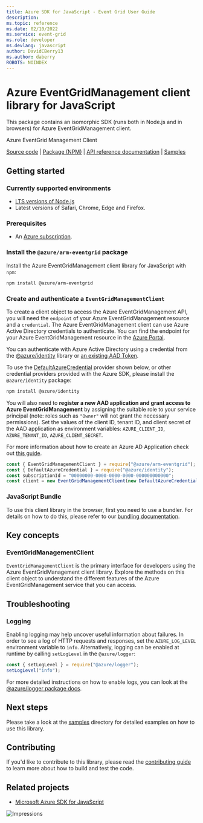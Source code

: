 ```yaml
---
title: Azure SDK for JavaScript - Event Grid User Guide
description: 
ms.topic: reference
ms.date: 02/10/2022
ms.service: event-grid
ms.role: developer
ms.devlang: javascript
author: DavidCBerry13
ms.author: daberry
ROBOTS: NOINDEX
---
```

# Azure EventGridManagement client library for JavaScript

This package contains an isomorphic SDK (runs both in Node.js and in browsers) for Azure EventGridManagement client.

Azure EventGrid Management Client

[Source code](https://github.com/Azure/azure-sdk-for-js/tree/main/sdk/eventgrid/arm-eventgrid) |
[Package (NPM)](https://www.npmjs.com/package/@azure/arm-eventgrid) |
[API reference documentation](https://docs.microsoft.com/javascript/api/@azure/arm-eventgrid) |
[Samples](https://github.com/Azure-Samples/azure-samples-js-management)

## Getting started

### Currently supported environments

- [LTS versions of Node.js](https://nodejs.org/about/releases/)
- Latest versions of Safari, Chrome, Edge and Firefox.

### Prerequisites

- An [Azure subscription][azure_sub].

### Install the `@azure/arm-eventgrid` package

Install the Azure EventGridManagement client library for JavaScript with `npm`:

```bash
npm install @azure/arm-eventgrid
```

### Create and authenticate a `EventGridManagementClient`

To create a client object to access the Azure EventGridManagement API, you will need the `endpoint` of your Azure EventGridManagement resource and a `credential`. The Azure EventGridManagement client can use Azure Active Directory credentials to authenticate.
You can find the endpoint for your Azure EventGridManagement resource in the [Azure Portal][azure_portal].

You can authenticate with Azure Active Directory using a credential from the [@azure/identity][azure_identity] library or [an existing AAD Token](https://github.com/Azure/azure-sdk-for-js/blob/master/sdk/identity/identity/samples/AzureIdentityExamples.md#authenticating-with-a-pre-fetched-access-token).

To use the [DefaultAzureCredential][defaultazurecredential] provider shown below, or other credential providers provided with the Azure SDK, please install the `@azure/identity` package:

```bash
npm install @azure/identity
```

You will also need to **register a new AAD application and grant access to Azure EventGridManagement** by assigning the suitable role to your service principal (note: roles such as `"Owner"` will not grant the necessary permissions).
Set the values of the client ID, tenant ID, and client secret of the AAD application as environment variables: `AZURE_CLIENT_ID`, `AZURE_TENANT_ID`, `AZURE_CLIENT_SECRET`.

For more information about how to create an Azure AD Application check out [this guide](https://docs.microsoft.com/azure/active-directory/develop/howto-create-service-principal-portal).

```javascript
const { EventGridManagementClient } = require("@azure/arm-eventgrid");
const { DefaultAzureCredential } = require("@azure/identity");
const subscriptionId = "00000000-0000-0000-0000-000000000000";
const client = new EventGridManagementClient(new DefaultAzureCredential(), subscriptionId);
```


### JavaScript Bundle
To use this client library in the browser, first you need to use a bundler. For details on how to do this, please refer to our [bundling documentation](https://aka.ms/AzureSDKBundling).

## Key concepts

### EventGridManagementClient

`EventGridManagementClient` is the primary interface for developers using the Azure EventGridManagement client library. Explore the methods on this client object to understand the different features of the Azure EventGridManagement service that you can access.

## Troubleshooting

### Logging

Enabling logging may help uncover useful information about failures. In order to see a log of HTTP requests and responses, set the `AZURE_LOG_LEVEL` environment variable to `info`. Alternatively, logging can be enabled at runtime by calling `setLogLevel` in the `@azure/logger`:

```javascript
const { setLogLevel } = require("@azure/logger");
setLogLevel("info");
```

For more detailed instructions on how to enable logs, you can look at the [@azure/logger package docs](https://github.com/Azure/azure-sdk-for-js/tree/main/sdk/core/logger).

## Next steps

Please take a look at the [samples](https://github.com/Azure-Samples/azure-samples-js-management) directory for detailed examples on how to use this library.

## Contributing

If you'd like to contribute to this library, please read the [contributing guide](https://github.com/Azure/azure-sdk-for-js/blob/main/CONTRIBUTING.md) to learn more about how to build and test the code.

## Related projects

- [Microsoft Azure SDK for JavaScript](https://github.com/Azure/azure-sdk-for-js)

![Impressions](https://azure-sdk-impressions.azurewebsites.net/api/impressions/azure-sdk-for-js%2Fsdk%2Feventgrid%2Farm-eventgrid%2FREADME.png)

[azure_cli]: https://docs.microsoft.com/cli/azure
[azure_sub]: https://azure.microsoft.com/free/
[azure_sub]: https://azure.microsoft.com/free/
[azure_portal]: https://portal.azure.com
[azure_identity]: https://github.com/Azure/azure-sdk-for-js/tree/main/sdk/identity/identity
[defaultazurecredential]: https://github.com/Azure/azure-sdk-for-js/tree/main/sdk/identity/identity#defaultazurecredential
